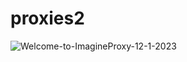 # proxies2
![Welcome-to-ImagineProxy-12-1-2023](https://github.com/imagineisaw/proxies2/assets/149917299/7e746280-5f00-49ff-9071-009f1627e0e4)
